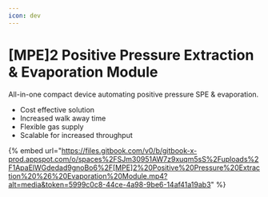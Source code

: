 ```yaml
---
icon: dev
---
```


# \[MPE]2 Positive Pressure Extraction & Evaporation Module

All-in-one compact device automating positive pressure SPE & evaporation.

* Cost effective solution
* Increased walk away time
* Flexible gas supply
* Scalable for increased throughput



{% embed url="https://files.gitbook.com/v0/b/gitbook-x-prod.appspot.com/o/spaces%2FSJm30951AW7z9xuqm5sS%2Fuploads%2F1ApaElWGdedad9gnoBo6%2F[MPE]2%20Positive%20Pressure%20Extraction%20%26%20Evaporation%20Module.mp4?alt=media&token=5999c0c8-44ce-4a98-9be6-14af41a19ab3" %}
